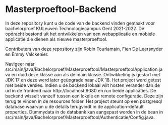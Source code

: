 # Masterproeftool-Backend
In deze repository kunt u de code van de backend vinden gemaakt voor bachelorproef KULeuven Technologiecampus Gent 2021-2022. De opdracht bestond uit het ontwikkelen van een webapplicatie en mobiele applicatie die dienen als nieuwe masterproeftool.

Contributers van deze repository zijn Robin Tourlamain, Fien De Leersnyder en Emmy Valckenier.

Navigeer naar src/main/java/Bachelorproef/Masterproeftool/MasterproeftoolApplication.java en duid deze klasse aan als de main klasse. Ontwikkeling is gestart met JDK 17 en deze werd later geüpgrade naar JDK 18. Het project werd getest met beide versies. Indien u de backend lokaal wilt hosten verander dan de url in de frontend naar http://localhost:8080 en run beide applicaties. De backend wisselt vanzelf tussen een lokale en remote configuratie. Deze zijn terug te vinden in de resources folder. Het project steunt op een postgresql database waarvan u de details terugvindt in de application-default properties. Dummydata in de databank kan aangepast worden in de bean in src/main/java/Bachelorproef/Masterproeftool/Authenticatie/Config.java.